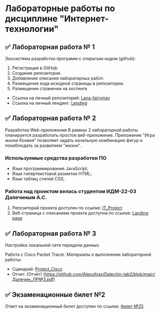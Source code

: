 # Лабораторные работы по дисциплине "Интернет-технологии"

## ✅ Лабораторная работа № 1

Экосистема разработки программ с открытым кодом (github): 
1. Регистрация в GitHub.
2. Создание репозитория.
3. Добавление описания лабораторных работ.
4. Размещение кода исходной страницы в репозитории.
5. Размещение странички на хостинге.

* Ссылка на личный репозиторий: [Lana-fairymay](https://github.com/lana-fairymay/INET-Labs-Works)
* Ссылка на личный лендинг: [Lending](https://lana-fairymay.github.io/INET-Labs-Works/)

## ✅ Лабораторная работа № 2
Разработка Web-приложения
В рамках 2 лабораторной работы планируется разработать простое веб-приложение.
Приложение "Игра жизни Конвея" позволяет задать начальную комбинацию фигур и понаблюдать за развитием "жизни".

### Используемые средства разработки ПО

   + Язык программирования JavaScript;
   + Язык гипертекстовой разметки HTML;
   + Язык таблиц стилей CSS;

### Работа над проектом велась студентом ИДМ-22-03 Далечиным А.С.
1. Репозиторий проекта доступен по ссылке: [IT_Project]()
2. Веб-страница с описанием проекта доступна по ссылке: [Landing page]()

## ✅ Лабораторная работа № 3
Настройка локальной сети передачи данных.

Работа с Сisco Packet Tracer.
Материалы о выполнении лабораторной работы:
* Сценарий: [Project_Cisco](https://github.com/Alexultrax/Dalechin-lab2/blob/main/Далечин_ЛР№3.pkt)
* Отчет: [Отчёт] (https://github.com/Alexultrax/Dalechin-lab2/blob/main/Далечин_ЛР№3.pdf)

## ✅ Экзаменационные билет №2

Ответ на экзаменационный билет доступен по ссылке:
[билет №25](https://github.com/stankin/inet-2022/wiki/exam25)
